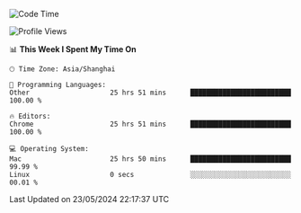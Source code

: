 <!--START_SECTION:waka-->
![Code Time](http://img.shields.io/badge/Code%20Time-2%2C289%20hrs%2058%20mins-blue)

![Profile Views](http://img.shields.io/badge/Profile%20Views-0-blue)

📊 **This Week I Spent My Time On** 

```text
🕑︎ Time Zone: Asia/Shanghai

💬 Programming Languages: 
Other                    25 hrs 51 mins      █████████████████████████   100.00 % 

🔥 Editors: 
Chrome                   25 hrs 51 mins      █████████████████████████   100.00 % 

💻 Operating System: 
Mac                      25 hrs 50 mins      █████████████████████████   99.99 % 
Linux                    0 secs              ░░░░░░░░░░░░░░░░░░░░░░░░░   00.01 % 
```


 Last Updated on 23/05/2024 22:17:37 UTC
<!--END_SECTION:waka-->